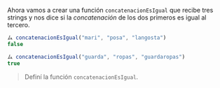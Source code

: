Ahora vamos a crear una función `concatenacionEsIgual` que recibe tres strings y nos dice si la _concatenación_ de los dos primeros es igual al tercero.

``` javascript
ム concatenacionEsIgual("mari", "posa", "langosta")
false

ム concatenacionEsIgual("guarda", "ropas", "guardaropas")
true
```

> Definí la función `concatenacionEsIgual`.
